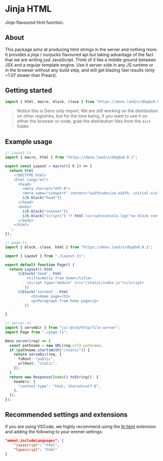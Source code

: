 # Jinja HTML
Jinja-flavoured html function.

## About
This package aims at producing html strings in the server and nothing more. It provides a jinja / nunjucks flavoured api but taking advantage of the fact that we are writing just JavaScript. Think of it like a middle ground between JSX and a regular template engine. Use it server-side in any JS runtime or in the browser without any build step, and still get blazing fast results (only ~1.07 slower than Preact).

## Getting started
```javascript
import { html, macro, block, close } from "https://deno.land/x/dhp@v0.0.1"
```
> Notice this is Deno only import. We are still working on the distribution on other registries, but for the time being, if you want to use it on either the browser or node, grab the distribution files from the `dist` folder.

## Example usage
```typescript
// Layout.ts
import { macro, html } from "https://deno.land/x/dhp@v0.0.1";

export const Layout = macro(({ h }) => {
  return html`
    <!DOCTYPE html>
    <html lang="en">
      <head>
        <meta charset="UTF-8">
        <meta name="viewport" content="width=device-width, initial-scale=1.0">
        ${h.block("head")}
      </head>
      <body>
        ${h.block("content")} 
        ${h.block("scripts") ?? html`<script>console.log("no block content")</script>`}
      </body>
    </html>
  `;
});

// page.ts
import { block, close, html } from "https://deno.land/x/dhp@v0.0.1";

import { Layout } from "./Layout.ts";

export default function Page() {
  return Layout().html`
      ${block('head', html`
          <title>Hello from home</title>
          <script type="module" src="/static/index.js"></script>
        `)}
      ${block('content', html`
            <h1>Home page</h1>
            <p>Paragraph from home page</p>
        `)}
  `
}

// server.ts
import { serveDir } from "jsr:@std/http/file-server";
import Page from "./page.ts";

Deno.serve((req) => {
  const pathname = new URL(req.url).pathname;
  if (pathname.startsWith("/static")) {
    return serveDir(req, {
      fsRoot: "public",
      urlRoot: "static",
    });
  }
  return new Response(Index().toString(), {
    headers: {
      "content-type": "html; charset=utf-8",
    },
  });
});
```

## Recommended settings and extensions
If you are using VSCode, we highly recommend using the [lit-html](https://marketplace.visualstudio.com/items?itemName=bierner.lit-html) extension and adding the following to your emmet settings:

```json
"emmet.includeLanguages": {
    "javascript": "html",
    "typescript": "html"
}
```

